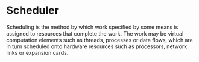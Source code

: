 # Scheduler

Scheduling is the method by which work specified by some means is assigned to resources that complete the work. The work may be virtual computation elements such as threads, processes or data flows, which are in turn scheduled onto hardware resources such as processors, network links or expansion cards.

